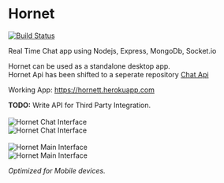 #  Hornet

[![Build Status](https://travis-ci.org/dragfire/hornet.svg?branch=master)](https://travis-ci.org/dragfire/hornet)

Real Time Chat app using Nodejs, Express, MongoDb, Socket.io 

Hornet can be used as a standalone desktop app.<br/>
Hornet Api has been shifted to a seperate repository <a href="https://github.com/dragfire/Chat-Api">Chat Api</a>

Working App: https://hornett.herokuapp.com

**TODO:** Write API for Third Party Integration.
<br/>
<br/>
![Hornet Chat Interface](https://www.dropbox.com/s/yrl51ff9z64fqzm/star_wars_1.png?dl=1)
<br/>
![Hornet Chat Interface](https://www.dropbox.com/s/5i1cdyu7ssyyqe7/star_wars_2.png?dl=1)
<br/>
<br/>
![Hornet Main Interface](https://www.dropbox.com/s/lmhy6c0fldaj555/nash_main_int.png?dl=1)
<br/>
![Hornet Main Interface](https://www.dropbox.com/s/p7z2vlshqqr296t/nash_create_room.png?dl=1)


*Optimized for Mobile devices.*
